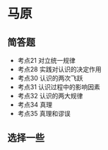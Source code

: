 # 马原

## 简答题

- 考点21 对立统一规律
- 考点28 实践对认识的决定作用
- 考点30  认识的两次飞跃
- 考点31 认识过程中的影响因素
- 考点32  认识的两大规律
- 考点34 真理
- 考点35 真理和谬误

## 选择一些

